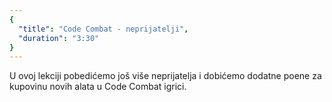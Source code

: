 ```yaml
---
{
  "title": "Code Combat - neprijatelji",
  "duration": "3:30"
}
---
```


U ovoj lekciji pobedićemo još više neprijatelja i dobićemo dodatne poene za kupovinu novih alata u Code Combat igrici.
